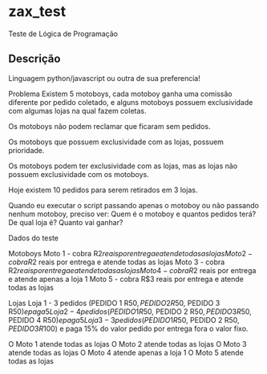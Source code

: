 # zax_test
Teste de Lógica de Programação

## Descrição
Linguagem python/javascript ou outra de sua preferencia!

Problema
Existem 5 motoboys, cada motoboy ganha uma comissão diferente por pedido coletado, e alguns motoboys possuem exclusividade com algumas lojas na qual fazem coletas.

Os motoboys não podem reclamar que ficaram sem pedidos.

Os motoboys que possuem exclusividade com as lojas, possuem prioridade.

Os motoboys podem ter exclusividade com as lojas, mas as lojas não possuem exclusividade com os motoboys.

Hoje existem 10 pedidos para serem retirados em 3 lojas.

Quando eu executar o script passando apenas o motoboy ou não passando nenhum motoboy, preciso ver:
Quem é o motoboy e quantos pedidos terá?
De qual loja é?
Quanto vai ganhar?

Dados do teste

Motoboys
Moto 1 - cobra R$2 reais por entrega e atende todas as lojas
Moto 2 - cobra R$2 reais por entrega e atende todas as lojas
Moto 3 - cobra R$2 reais por entrega e atende todas as lojas
Moto 4 - cobra R$2 reais por entrega e atende apenas a loja 1
Moto 5 - cobra R$3 reais por entrega e atende todas as lojas

Lojas
Loja 1 - 3 pedidos (PEDIDO 1 R$50, PEDIDO 2 R$50, PEDIDO 3 R$50) e paga 5% do valor pedido por entrega fora o valor fixo.
Loja 2 - 4 pedidos (PEDIDO 1 R$50, PEDIDO 2 R$50, PEDIDO 3 R$50, PEDIDO 4 R$50) e paga 5% do valor pedido por entrega fora o valor fixo.
Loja 3 - 3 pedidos (PEDIDO 1 R$50, PEDIDO 2 R$50, PEDIDO 3 R$100) e paga 15% do valor pedido por entrega fora o valor fixo.

O Moto 1 atende todas as lojas
O Moto 2 atende todas as lojas
O Moto 3 atende todas as lojas
O Moto 4 atende apenas a loja 1
O Moto 5 atende todas as lojas
